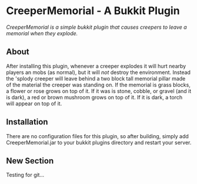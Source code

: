# CreeperMemorial - A Bukkit Plugin

*CreeperMemorial is a simple bukkit plugin that causes creepers to leave a memorial when they explode.*

## About

After installing this plugin, whenever a creeper explodes it will hurt nearby players an mobs (as normal), but it will *not* destroy the environment.  Instead the 'splody creeper will leave behind a two block tall memorial pillar made of the material the creeper was standing on.  If the memorial is grass blocks, a flower or rose grows on top of it.  If it was is stone, cobble, or gravel (and it is dark), a red or brown mushroom grows on top of it.  If it is dark, a torch will appear on top of it.

## Installation

There are no configuration files for this plugin, so after building, simply add CreeperMemorial.jar to your bukkit plugins directory and restart your server.

## New Section

Testing for git...
